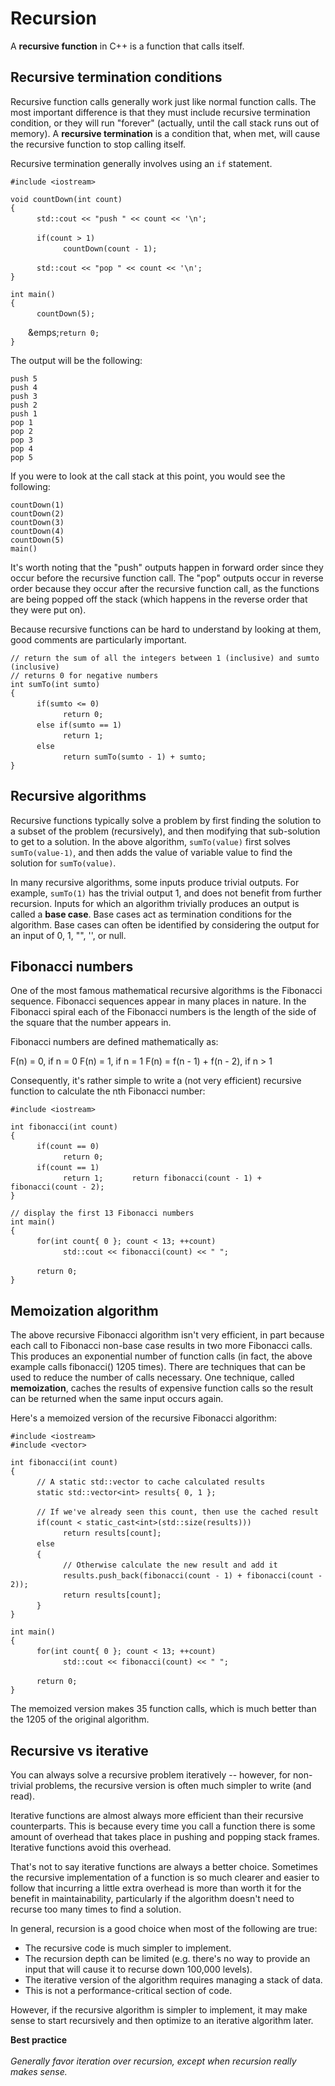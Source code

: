# Recursion

A **recursive function** in C++ is a function that calls itself. 

## Recursive termination conditions

Recursive function calls generally work just like normal function calls. The most important difference is that they must include recursive termination condition, or they will run "forever" (actually, until the call stack runs out of memory). A **recursive termination** is a condition that, when met, will cause the recursive function to stop calling itself.

Recursive termination generally involves using an `if` statement.

` #include <iostream> `  

` void countDown(int count) `  
` { `  
&emsp;&emsp;&emsp;` std::cout << "push " << count << '\n'; `  

&emsp;&emsp;&emsp;` if(count > 1) `  
&emsp;&emsp;&emsp;&emsp;&emsp;&emsp;` countDown(count - 1); `  

&emsp;&emsp;&emsp;` std::cout << "pop " << count << '\n'; `  
` } `  

` int main() `  
` { `  
&emsp;&emsp;&emsp;` countDown(5); `  

&emsp;&emsp;&emps;` return 0; `  
` } `  

The output will be the following:  

` push 5 `  
` push 4 `  
` push 3 `  
` push 2 `  
` push 1 `   
` pop 1 `  
` pop 2 `  
` pop 3 `  
` pop 4 `  
` pop 5 `  

If you were to look at the call stack at this point, you would see the following:

` countDown(1) `  
` countDown(2) `  
` countDown(3) `  
` countDown(4) `  
` countDown(5) `  
` main() `  

It's worth noting that the "push" outputs happen in forward order since they occur before the recursive function call. The "pop" outputs occur in reverse order because they occur after the recursive function call, as the functions are being popped off the stack (which happens in the reverse order that they were put on). 

Because recursive functions can be hard to understand by looking at them, good comments are particularly important.

` // return the sum of all the integers between 1 (inclusive) and sumto (inclusive)  `  
` // returns 0 for negative numbers `  
` int sumTo(int sumto) `  
` { `  
&emsp;&emsp;&emsp;` if(sumto <= 0) `  
&emsp;&emsp;&emsp;&emsp;&emsp;&emsp;` return 0; `  
&emsp;&emsp;&emsp;` else if(sumto == 1) `  
&emsp;&emsp;&emsp;&emsp;&emsp;&emsp;` return 1; `  
&emsp;&emsp;&emsp;` else `  
&emsp;&emsp;&emsp;&emsp;&emsp;&emsp;` return sumTo(sumto - 1) + sumto; `  
` } `  

## Recursive algorithms

Recursive functions typically solve a problem by first finding the solution to a subset of the problem (recursively), and then modifying that sub-solution to get to a solution. In the above algorithm, `sumTo(value)` first solves `sumTo(value-1)`, and then adds the value of variable value to find the solution for `sumTo(value)`.

In many recursive algorithms, some inputs produce trivial outputs. For example, `sumTo(1)` has the trivial output 1, and does not benefit from further recursion. Inputs for which an algorithm trivially produces an output is called a **base case**. Base cases act as termination conditions for the algorithm. Base cases can often be identified by considering the output for an input of 0, 1, "", '', or null.

## Fibonacci numbers

One of the most famous mathematical recursive algorithms is the Fibonacci sequence. Fibonacci sequences appear in many places in nature. In the Fibonacci spiral each of the Fibonacci numbers is the length of the side of the square that the number appears in.

Fibonacci numbers are defined mathematically as:  

F(n) = 0, if n = 0
F(n) = 1, if n = 1
F(n) = f(n - 1) + f(n - 2), if n > 1  

Consequently, it's rather simple to write a (not very efficient) recursive function to calculate the nth Fibonacci number:  

` #include <iostream> `  

` int fibonacci(int count) `  
` { `  
&emsp;&emsp;&emsp;` if(count == 0) `  
&emsp;&emsp;&emsp;&emsp;&emsp;&emsp;` return 0; `  
&emsp;&emsp;&emsp;` if(count == 1) `  
&emsp;&emsp;&emsp;&emsp;&emsp;&emsp;` return 1; ` 
&emsp;&emsp;&emsp;` return fibonacci(count - 1) + fibonacci(count - 2); `  
` } `  

` // display the first 13 Fibonacci numbers `  
` int main() `  
` { `  
&emsp;&emsp;&emsp;` for(int count{ 0 }; count < 13; ++count) `  
&emsp;&emsp;&emsp;&emsp;&emsp;&emsp;` std::cout << fibonacci(count) << " "; `  

&emsp;&emsp;&emsp;` return 0; `  
` } `  

## Memoization algorithm

The above recursive Fibonacci algorithm isn't very efficient, in part because each call to Fibonacci non-base case results in two more Fibonacci calls. This produces an exponential number of function calls (in fact, the above example calls fibonacci() 1205 times). There are techniques that can be used to reduce the number of calls necessary. One technique, called **memoization**, caches the results of expensive function calls so the result can be returned when the same input occurs again.

Here's a memoized version of the recursive Fibonacci algorithm:

` #include <iostream> `  
` #include <vector> `  

` int fibonacci(int count) `  
` { `  
&emsp;&emsp;&emsp;` // A static std::vector to cache calculated results `  
&emsp;&emsp;&emsp;` static std::vector<int> results{ 0, 1 }; `  

&emsp;&emsp;&emsp;` // If we've already seen this count, then use the cached result `  
&emsp;&emsp;&emsp;` if(count < static_cast<int>(std::size(results))) `  
&emsp;&emsp;&emsp;&emsp;&emsp;&emsp;` return results[count]; `  
&emsp;&emsp;&emsp;` else `  
&emsp;&emsp;&emsp;` { `  
&emsp;&emsp;&emsp;&emsp;&emsp;&emsp;` // Otherwise calculate the new result and add it `  
&emsp;&emsp;&emsp;&emsp;&emsp;&emsp;` results.push_back(fibonacci(count - 1) + fibonacci(count - 2)); `  
&emsp;&emsp;&emsp;&emsp;&emsp;&emsp;` return results[count]; `  
&emsp;&emsp;&emsp;` } `  
` } `  

` int main() `  
` { `  
&emsp;&emsp;&emsp;` for(int count{ 0 }; count < 13; ++count) `   
&emsp;&emsp;&emsp;&emsp;&emsp;&emsp;` std::cout << fibonacci(count) << " "; `  

&emsp;&emsp;&emsp;` return 0; `  
` } `  

The memoized version makes 35 function calls, which is much better than the 1205 of the original algorithm.

## Recursive vs iterative

You can always solve a recursive problem iteratively -- however, for non-trivial problems, the recursive version is often much simpler to write (and read). 

Iterative functions are almost always more efficient than their recursive counterparts. This is because every time you call a function there is some amount of overhead that takes place in pushing and popping stack frames. Iterative functions avoid this overhead.

That's not to say iterative functions are always a better choice. Sometimes the recursive implementation of a function is so much clearer and easier to follow that incurring a little extra overhead is more than worth it for the benefit in maintainability, particularly if the algorithm doesn't need to recurse too many times to find a solution.

In general, recursion is a good choice when most of the following are true:

* The recursive code is much simpler to implement.  
* The recursion depth can be limited (e.g. there's no way to provide an input that will cause it to recurse down 100,000 levels).  
* The iterative version of the algorithm requires managing a stack of data.  
* This is not a performance-critical section of code.  

However, if the recursive algorithm is simpler to implement, it may make sense to start recursively and then optimize to an iterative algorithm later.  

**Best practice**<br/>  
_Generally favor iteration over recursion, except when recursion really makes sense._

